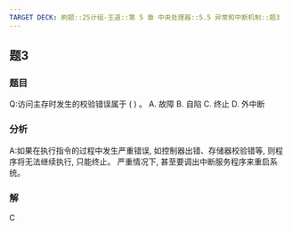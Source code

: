 ```yaml
---
TARGET DECK: 刷题::25计组-王道::第 5 章 中央处理器::5.5 异常和中断机制::题3
---
```

## 题3
### 题目
Q:访问主存时发生的校验错误属于 ( ) 。
A. 故障 B. 自陷 C. 终止 D. 外中断
### 分析
A:如果在执行指令的过程中发生严重错误, 如控制器出错、存储器校验错等, 则程序将无法继续执行, 只能终止。
严重情况下, 甚至要调出中断服务程序来重启系统。
### 解
C
<!--ID: 1727368451421-->

